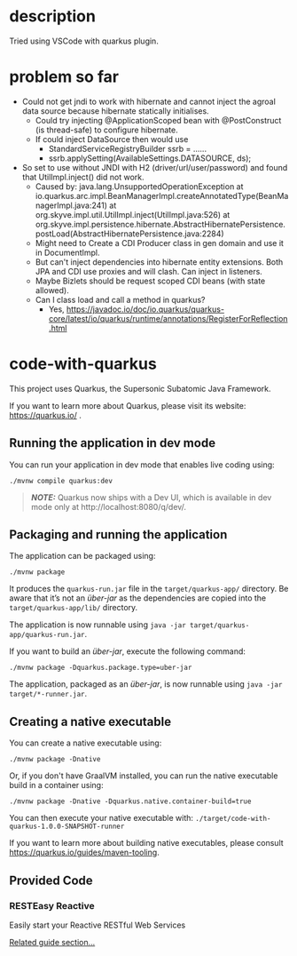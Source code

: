 # description

Tried using VSCode with quarkus plugin.

# problem so far

- Could not get jndi to work with hibernate and cannot inject the agroal data source because hibernate statically initialises.
    - Could try injecting @ApplicationScoped bean with @PostConstruct (is thread-safe) to configure hibernate.
    - If could inject DataSource then  would use
        - StandardServiceRegistryBuilder ssrb = ......
        - ssrb.applySetting(AvailableSettings.DATASOURCE, ds);
- So set to use without JNDI with H2 (driver/url/user/password) and found that UtilImpl.inject() did not work.
    - Caused by: java.lang.UnsupportedOperationException
        at io.quarkus.arc.impl.BeanManagerImpl.createAnnotatedType(BeanManagerImpl.java:241)
        at org.skyve.impl.util.UtilImpl.inject(UtilImpl.java:526)
        at org.skyve.impl.persistence.hibernate.AbstractHibernatePersistence.postLoad(AbstractHibernatePersistence.java:2284)
    - Might need to Create a CDI Producer class in gen domain and use it in DocumentImpl.
    - But can't inject dependencies into hibernate entity extensions. Both JPA and CDI use proxies and will clash. Can inject in listeners.
    - Maybe Bizlets should be request scoped CDI beans (with state allowed).
    - Can I class load and call a method in quarkus?
        - Yes, https://javadoc.io/doc/io.quarkus/quarkus-core/latest/io/quarkus/runtime/annotations/RegisterForReflection.html

    

# code-with-quarkus

This project uses Quarkus, the Supersonic Subatomic Java Framework.

If you want to learn more about Quarkus, please visit its website: https://quarkus.io/ .

## Running the application in dev mode

You can run your application in dev mode that enables live coding using:
```shell script
./mvnw compile quarkus:dev
```

> **_NOTE:_**  Quarkus now ships with a Dev UI, which is available in dev mode only at http://localhost:8080/q/dev/.

## Packaging and running the application

The application can be packaged using:
```shell script
./mvnw package
```
It produces the `quarkus-run.jar` file in the `target/quarkus-app/` directory.
Be aware that it’s not an _über-jar_ as the dependencies are copied into the `target/quarkus-app/lib/` directory.

The application is now runnable using `java -jar target/quarkus-app/quarkus-run.jar`.

If you want to build an _über-jar_, execute the following command:
```shell script
./mvnw package -Dquarkus.package.type=uber-jar
```

The application, packaged as an _über-jar_, is now runnable using `java -jar target/*-runner.jar`.

## Creating a native executable

You can create a native executable using: 
```shell script
./mvnw package -Dnative
```

Or, if you don't have GraalVM installed, you can run the native executable build in a container using: 
```shell script
./mvnw package -Dnative -Dquarkus.native.container-build=true
```

You can then execute your native executable with: `./target/code-with-quarkus-1.0.0-SNAPSHOT-runner`

If you want to learn more about building native executables, please consult https://quarkus.io/guides/maven-tooling.

## Provided Code

### RESTEasy Reactive

Easily start your Reactive RESTful Web Services

[Related guide section...](https://quarkus.io/guides/getting-started-reactive#reactive-jax-rs-resources)
